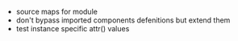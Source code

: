  * source maps for module
 * don't bypass imported components defenitions but extend them
 * test instance specific attr() values
